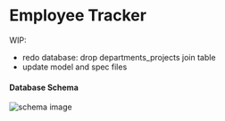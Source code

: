 # Employee Tracker

WIP:

* redo database: drop departments_projects join table
* update model and spec files


#### Database Schema
![schema image](/app/assests/images/employee_schema.png)